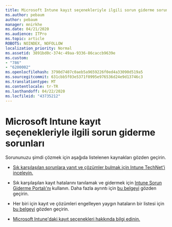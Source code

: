 ```yaml
---
title: Microsoft Intune kayıt seçenekleriyle ilgili sorun giderme sorunları
ms.author: pebaum
author: pebaum
manager: mnirkhe
ms.date: 04/21/2020
ms.audience: ITPro
ms.topic: article
ROBOTS: NOINDEX, NOFOLLOW
localization_priority: Normal
ms.assetid: 3891bd0c-374c-49aa-9336-86caccb9639e
ms.custom:
- "786"
- "6200002"
ms.openlocfilehash: 3790d7407c0aeb5a9659226f0ed4a33090d519a5
ms.sourcegitcommit: 631cbb5f03e5371f0995e976536d24e9d13746c3
ms.translationtype: MT
ms.contentlocale: tr-TR
ms.lasthandoff: 04/22/2020
ms.locfileid: "43735212"
---
```

# <a name="troubleshoot-issues-with-enrollment-options-microsoft-intune"></a>Microsoft Intune kayıt seçenekleriyle ilgili sorun giderme sorunları

Sorununuzu şimdi çözmek için aşağıda listelenen kaynakları gözden geçirin.
  
- [Sık karşılaşılan sorunlara yanıt ve çözümler bulmak için Intune TechNet'i inceleyin.](https://social.technet.microsoft.com/Forums/home?category=microsoftintune&amp;filter=alltypes&amp;sort=lastpostdesc)

- Sık karşılaşılan kayıt hatalarını tanılamak ve gidermek için [Intune Sorun Giderme Portalı'nı](https://aka.ms/intunetroubleshooting) kullanın. Daha fazla ayrıntı için [bu belgeyi](https://docs.microsoft.com/intune/help-desk-operators) gözden geçirin.

- Her biri için kayıt ve çözümleri engelleyen yaygın hataların bir listesi için [bu belgeyi](https://docs.microsoft.com/intune-classic/Troubleshoot/troubleshoot-device-enrollment-in-intune) gözden geçirin.

- [Microsoft Intune'daki kayıt seçenekleri hakkında bilgi edinin.](https://docs.microsoft.com/intune/enrollment-options)
